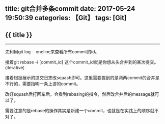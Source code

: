 title: git合并多条commit
date: 2017-05-24 19:50:39
categories: 【Git】
tags: [Git]
---
## {{ title }} ##

---

先利用git log --oneline来查看所有commit的id。

接着git rebase -i [commit_id] 这个commit_id就是你想从头合并到的某次提交。 (iterative)

接着根据展示的提交日志改squash即可。这里需要提到的是两两commit的合并是不行的，需要指明一条上游的commit。

改好squash后打回车后，会看到rebasing的指令，然后改合并后的message就可以了。

需要注意的是rebase的操作其实是新建一个commit，也就是在实践上的顺序就不对了。